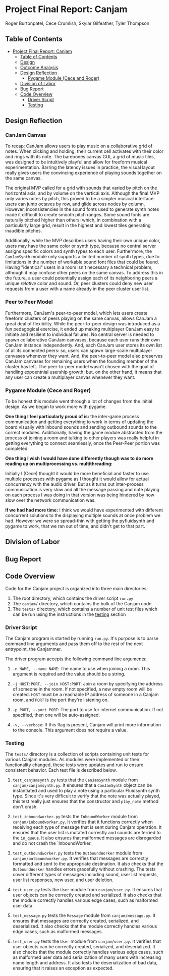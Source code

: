 # Project Final Report: Canjam

Roger Burtonpatel, Cece Crumlish, Skylar Gilfeather, Tyler Thompson

## Table of Contents

- [Project Final Report: Canjam](#project-final-report-canjam)
  - [Table of Contents](#table-of-contents)
  - [Design](#design)
  - [Outcome Analysis](#outcome-analysis)
  - [Design Reflection](#design-reflection)
    - [Pygame Module (Cece and Roger)](#pygame-module-cece-and-roger)
  - [Division of Labor](#division-of-labor)
  - [Bug Report](#bug-report)
  - [Code Overview](#code-overview)
    - [Driver Script](#driver-script)
    - [Testing](#testing)


## Design Reflection

### CanJam Canvas
To recap: CanJam allows users to play music on a collaborative grid of notes. When clicking and holding, their current cell activates with their color and rings with its note. The barebones canvas GUI, a grid of music tiles, was designed to be intuitively playful and allow for freeform musical experimentation. Barring the latency issues in practice, the visual layout really gives users the convincing experience of playing sounds together on the same canvas.

The original MVP called for a grid with sounds that varied by pitch on the horizontal axis, and by volume on the vertical axis. Although the final MVP only varies notes by pitch, this proved to be a simpler musical interface: users can jump octaves by row, and glide across nodes by column. However, inconsistencies in the sound fonts used to generate synth notes made it difficult to create smooth pitch ranges. Some sound fonts are naturally pitched higher than others; which, in combination with a particularly large grid, result in the highest and lowest tiles generating inaudible pitches.   

Additionally, while the MVP describes users having their own unique color, users may have the same color or synth type, because no central server assigns specific colors and synth types to each user. Furthermore, the `CanJamSynth` module only supports a limited number of synth types, due to limitations in the number of workable sound font files that could be found. Having "identical" users in a room isn't necessary a technical problem, although it may confuse other peers on the same canvas. To address this in the future, a user could potentially assign each of its neighboring peers a unique _relative_ color and sound. Or, peer clusters could deny new user requests from a user with a name already in the peer cluster user list.

### Peer to Peer Model
Furthermore, CanJam's peer-to-peer model, which lets users create freeform clusters of peers playing on the same canvas, allows CanJam a great deal of flexibility. While the peer-to-peer design was introduced as a fun pedagogical exercise, it ended up making multiplayer CanJam easy to initiate and resilient to individual failures. No central server is needed to spawn collaborative CanJam canvases, because each user runs their own CanJam instance independently. And, each CanJam user stores its own list of all its connected peers: so, users can spawn large-scale multiplayer canvases whenever they want. And, the peer-to-peer model also preserves CanJam canvases for remaining users when the founding member of the cluster has left. The peer-to-peer model wasn't chosen with the goal of handling expoentnial usership growth; but, on the other hand, it means that any user can create a multiplayer canvas whenever they want.


### Pygame Module (Cece and Roger)

To be honest this module went through a lot of changes from the initial design. As we began to work more with pygame.

**One thing I feel particularly proud of is:** the inter-game process communication and getting everything to work in terms of updating the board visually with inbound sounds and sending outbound sounds to the correct modules. Additionally, having the game module abstracted from the process of joining a room and talking to other players was really helpful in getting everything to connect seamlessly, once the Peer-Peer portion was completed.

**One thing I wish I would have done differently though was to do more reading up on multiprocessing vs. multithreading:**

Initially I (Cece) thought it would be more beneficial and faster to use multiple processes with pygame as I thought it would allow for actual concurrency with the audio driver. But as it turns out inter-process communication is very slow and all the message passing and note playing on each process I was doing in that version was being hindered by how slow over the network communication was.

**If we had had more time:** I think we would have experimented with different concurrent solutions to the displaying multiple sounds at once problem we had. However we were so spread-thin with getting the pyfluidsynth and pygame to work, that we ran out of time, and didn't get to that part.

## Division of Labor

## Bug Report

## Code Overview

Code for the Canjam project is organized into three main directories:

1. The root directory, which contains the driver script `run.py`
2. The `canjam/` directory, which contains the bulk of the Canjam code
3. The `tests/` directory, which contains a number of unit test files which can be run using the instructions in the [testing](#testing) section

### Driver Script

The Canjam program is started by running `run.py`. It's purpose is to parse command line arguments and pass them off to the rest of the next entrypoint, the Canjammer.

The driver program accepts the following command line arguments:

1. `-n NAME, --name NAME`: The name to use when joining a room. This argument is required and the value should be a string.

2. `-j HOST:PORT, --join HOST:PORT`: Join a room by specifying the address of someone in the room. If not specified, a new empty room will be created. `HOST` must be a reachable IP address of someone in a Canjam room, and `PORT` is the port they're listening on.

3. `-p PORT, --port PORT`: The port to use for internet communication. If not specified, then one will be auto-assigned.

4. `-v, --verbose`: If this flag is present, Canjam will print more information to the console. This argument does not require a value.

### Testing

The `tests/` directory is a collection of scripts containing unit tests for various Canjam modules. As modules were implemented or their functionality changed, these tests were updates and run to ensure consistent behavior. Each test file is described below.

1. `test_canjamsynth.py` tests that the `CanJamSynth` module from `canjam/canjamsynth.py`. It ensures that a `CanJamSynth` object can be instantiated and used to play a note using a particular Fluidsynth synth type. Since it's very difficult to verify that the note was actually played, this test really just ensures that the constructor and `play_note` method don't crash.

2. `test_inboundworker.py` tests the `InboundWorker` module from `canjam/inboundworker.py`. It verifies that it functions correctly when receiving each type of message that is sent during Canjam operation. It ensures that the user list is mutated correctly and sounds are ferried to the `in_queue`. It also ensures that malformed messages are disregarded and do not crash the `InboundWorker.

3. `test_outboundworker.py` tests the `OutboundWorker` module from `canjam/outboundworker.py`. It verifies that messages are correctly formatted and sent to the appropriate destination. It also checks that the `OutboundWorker` handles errors gracefully without crashing. The tests cover different types of messages including sound, user list requests, user list responses, new user, and user deletion.

4. `test_user.py` tests the `User` module from `canjam/user.py`. It ensures that user objects can be correctly created and serialized. It also checks that the module correctly handles various edge cases, such as malformed user data.

5. `test_message.py` tests the `Message` module from `canjam/message.py`. It ensures that messages are correctly created, serialized, and deserialized. It also checks that the module correctly handles various edge cases, such as malformed messages.

6. `test_user.py` tests the `User` module from `canjam/user.py`. It verifies that user objects can be correctly created, serialized, and deserialized. It also checks that the module correctly handles various edge cases, such as malformed user data and serialization of many users with increasing name length and address. It also tests the deserialization of bad data, ensuring that it raises an exception as expected.
